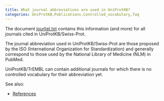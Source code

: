 ```yaml
---
title: What journal abbreviations are used in UniProtKB?
categories: UniProtKB,Publications,Controlled_vocabulary,faq
---
```


The document [jourlist.txt](http://www.uniprot.org/docs/jourlist.txt) contains this information (and more) for all journals cited in UniProtKB/Swiss-Prot.

The journal abbreviation used in UniProtKB/Swiss-Prot are those proposed by the ISO (International Organization for Standardization) and generally correspond to those used by the National Library of Medicine (NLM) in PubMed.

UniProtKB/TrEMBL can contain additional journals for which there is no controlled vocabulary for their abbreviation yet.

See also:

-   [References](https://www.uniprot.org/help/references)
